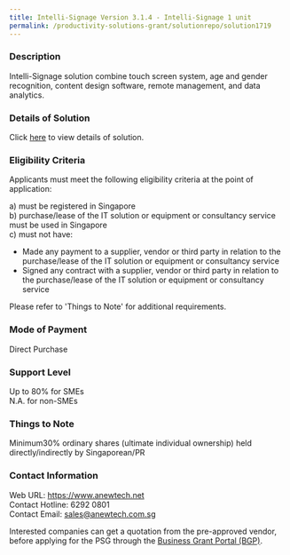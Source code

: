 ```yaml
---
title: Intelli-Signage Version 3.1.4 - Intelli-Signage 1 unit
permalink: /productivity-solutions-grant/solutionrepo/solution1719
---
```


### Description

Intelli-Signage solution combine touch screen system, age and gender recognition, content design software, remote management, and data analytics.

### Details of Solution

Click <a href='https://www.gobusiness.gov.sg/images/psg/Desensitised_Anewtech_Annex_3.pdf' target='_blank' rel='noopener'>here</a> to view details of solution.

### Eligibility Criteria

Applicants must meet the following eligibility criteria at the point of application:

a) must be registered in Singapore <br>
b) purchase/lease of the IT solution or equipment or consultancy service must be used in Singapore <br>
c) must not have:
- Made any payment to a supplier, vendor or third party in relation to the purchase/lease of the IT solution or equipment or consultancy service
- Signed any contract with a supplier, vendor or third party in relation to the purchase/lease of the IT solution or equipment or consultancy service

Please refer to 'Things to Note' for additional requirements.

### Mode of Payment
Direct Purchase

### Support Level
Up to 80% for SMEs <br>
N.A. for non-SMEs

### Things to Note
 Minimum30% ordinary shares (ultimate individual ownership) held directly/indirectly by Singaporean/PR

### Contact Information
Web URL: https://www.anewtech.net <br>Contact Hotline: 6292 0801<br>Contact Email: sales@anewtech.com.sg <br>

Interested companies can get a quotation from the pre-approved vendor, before applying for the PSG through the <a target='_blank' rel='noopener' href='https://www.businessgrants.gov.sg/'>Business Grant Portal (BGP)</a>.
